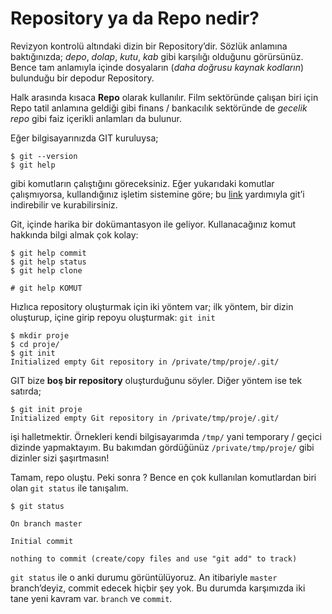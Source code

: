 # Repository ya da Repo nedir?

Revizyon kontrolü altındaki dizin bir Repository’dir. Sözlük anlamına
baktığınızda; *depo*, *dolap*, *kutu*, *kab* gibi karşılığı olduğunu
görürsünüz. Bence tam anlamıyla içinde dosyaların (*daha doğrusu kaynak
kodların*) bulunduğu bir depodur Repository.

Halk arasında kısaca **Repo** olarak kullanılır. Film sektöründe çalışan biri
için Repo tatil anlamına geldiği gibi finans / bankacılık sektöründe de
*gecelik repo* gibi faiz içerikli anlamları da bulunur.

Eğer bilgisayarınızda GIT kuruluysa;

    $ git --version
    $ git help

gibi komutların çalıştığını göreceksiniz. Eğer yukarıdaki komutlar
çalışmıyorsa, kullandığınız işletim sistemine göre; bu [link][1] yardımıyla
git’i indirebilir ve kurabilirsiniz.

Git, içinde harika bir dokümantasyon ile geliyor. Kullanacağınız komut
hakkında bilgi almak çok kolay:

    $ git help commit
    $ git help status
    $ git help clone
    
    # git help KOMUT


Hızlıca repository oluşturmak için iki yöntem var; ilk yöntem, bir dizin
oluşturup, içine girip repoyu oluşturmak: `git init`

    $ mkdir proje
    $ cd proje/
    $ git init
    Initialized empty Git repository in /private/tmp/proje/.git/

GIT bize **boş bir repository** oluşturduğunu söyler. Diğer yöntem ise tek
satırda;

    $ git init proje
    Initialized empty Git repository in /private/tmp/proje/.git/

işi halletmektir. Örnekleri kendi bilgisayarımda `/tmp/` yani temporary /
geçici dizinde yapmaktayım. Bu bakımdan gördüğünüz `/private/tmp/proje/` gibi
dizinler sizi şaşırtmasın!

Tamam, repo oluştu. Peki sonra ? Bence en çok kullanılan komutlardan biri olan
`git status` ile tanışalım.

    $ git status
    
    On branch master
    
    Initial commit
    
    nothing to commit (create/copy files and use "git add" to track)

`git status` ile o anki durumu görüntülüyoruz. An itibariyle `master`
branch’deyiz, commit edecek hiçbir şey yok. Bu durumda karşımızda iki tane
yeni kavram var. `branch` ve `commit`.

[1]: https://git-scm.com/